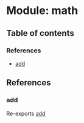 # Module: math

## Table of contents

### References

- [add](../wiki/math#add)

## References

### add

Re-exports [add](../wiki/math.add#add)
